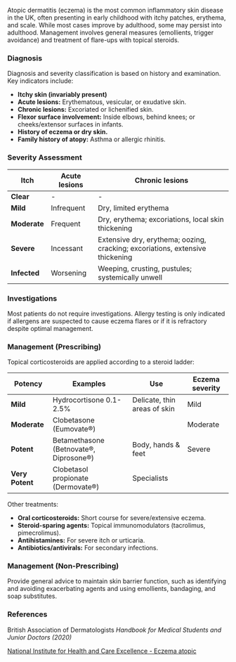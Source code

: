 Atopic dermatitis (eczema) is the most common inflammatory skin disease in the UK, often presenting in early childhood with itchy patches, erythema, and scale. While most cases improve by adulthood, some may persist into adulthood. Management involves general measures (emollients, trigger avoidance) and treatment of flare-ups with topical steroids.

### Diagnosis

Diagnosis and severity classification is based on history and examination. Key indicators include:

- **Itchy skin (invariably present)**
- **Acute lesions:** Erythematous, vesicular, or exudative skin.
- **Chronic lesions:** Excoriated or lichenified skin.
- **Flexor surface involvement:** Inside elbows, behind knees; or cheeks/extensor surfaces in infants.
- **History of eczema or dry skin.**
- **Family history of atopy:** Asthma or allergic rhinitis.

### Severity Assessment

| Itch | Acute lesions | Chronic lesions |
|---|---|---|
| **Clear** | - | - |
| **Mild** | Infrequent | Dry, limited erythema |
| **Moderate** | Frequent | Dry, erythema; excoriations, local skin thickening |
| **Severe** | Incessant | Extensive dry, erythema; oozing, cracking; excoriations, extensive thickening |
| **Infected** | Worsening | Weeping, crusting, pustules; systemically unwell |

### Investigations

Most patients do not require investigations. Allergy testing is only indicated if allergens are suspected to cause eczema flares or if it is refractory despite optimal management.

### Management (Prescribing)

Topical corticosteroids are applied according to a steroid ladder:

| Potency | Examples | Use | Eczema severity |
|---|---|---|---|
| **Mild** | Hydrocortisone 0.1-2.5% | Delicate, thin areas of skin | Mild |
| **Moderate** | Clobetasone (Eumovate®) | | Moderate |
| **Potent** | Betamethasone (Betnovate®, Diprosone®) | Body, hands & feet | Severe |
| **Very Potent** | Clobetasol propionate (Dermovate®) | Specialists | |

Other treatments:

- **Oral corticosteroids:** Short course for severe/extensive eczema.
- **Steroid-sparing agents:** Topical immunomodulators (tacrolimus, pimecrolimus).
- **Antihistamines:** For severe itch or urticaria.
- **Antibiotics/antivirals:** For secondary infections.

### Management (Non-Prescribing)

Provide general advice to maintain skin barrier function, such as identifying and avoiding exacerbating agents and using emollients, bandaging, and soap substitutes.

### References

British Association of Dermatologists _Handbook for Medical Students and Junior Doctors (2020)_

[National Institute for Health and Care Excellence - Eczema atopic](https://cks.nice.org.uk/eczema-atopic#!topicSummary)